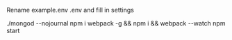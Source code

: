Rename example.env .env and fill in settings

./mongod --nojournal
npm i webpack -g  && npm i && webpack --watch
npm start
